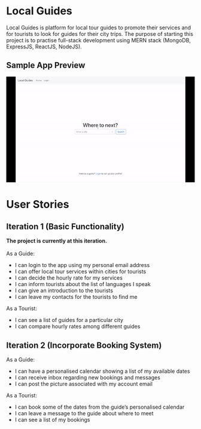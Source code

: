 # Local Guides
Local Guides is platform for local tour guides to promote their services and for tourists to look for guides for their city trips. The purpose of starting this project is to practise full-stack development using MERN stack (MongoDB, ExpressJS, ReactJS, NodeJS).

## Sample App Preview
![image](others/demo.gif)

# User Stories
## Iteration 1 (Basic Functionality)
**The project is currently at this iteration.**\
\
As a Guide:
- I can login to the app using my personal email address
- I can offer local tour services within cities for tourists
- I can decide the hourly rate for my services
- I can inform tourists about the list of languages I speak
- I can give an introduction to the tourists
- I can leave my contacts for the tourists to find me

As a Tourist:
- I can see a list of guides for a particular city
- I can compare hourly rates among different guides

## Iteration 2 (Incorporate Booking System)
As a Guide:
- I can have a personalised calendar showing a list of my available dates
- I can receive inbox regarding new bookings and messages
- I can post the picture associated with my account email

As a Tourist:
- I can book some of the dates from the guide’s personalised calendar
- I can leave a message to the guide about where to meet
- I can see a list of my bookings
